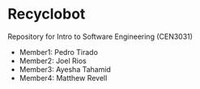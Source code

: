 # Recyclobot
Repository for Intro to Software Engineering (CEN3031)

- Member1: Pedro Tirado
- Member2: Joel Rios
- Member3: Ayesha Tahamid
- Member4: Matthew Revell

